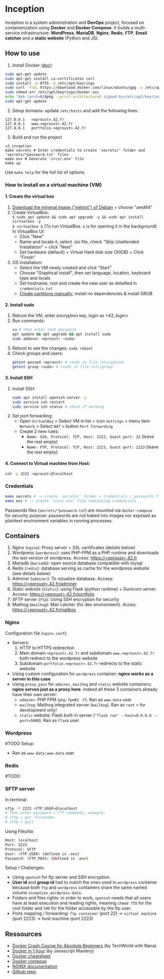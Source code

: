 # Inception

Inception is a system administration and **DevOps** project, focused on containerization using **Docker** and **Docker Compose**.
It builds a multi-service infrastructure: **WordPress**, **MariaDB**, **Nginx**, **Redis**, **FTP**, **Email catcher** and a **static website** (Python and JS).

## How to use

1. Install Docker ([doc](https://docs.docker.com/engine/install/ubuntu/)):
```bash
sudo apt-get update
sudo apt-get install ca-certificates curl
sudo install -m 0755 -d /etc/apt/keyrings
sudo curl -fsSL https://download.docker.com/linux/ubuntu/gpg -o /etc/apt/keyrings/docker.asc
sudo chmod a+r /etc/apt/keyrings/docker.asc
echo "deb [arch=$(dpkg --print-architecture) signed-by=/etc/apt/keyrings/docker.asc] https://download.docker.com/linux/ubuntu $(. /etc/os-release && echo "${UBUNTU_CODENAME:-$VERSION_CODENAME}") stable" | sudo tee /etc/apt/sources.list.d/docker.list > /dev/null
sudo apt-get update
```

2. Setup domains: update `/etc/hosts` and add the following lines:
```
127.0.0.1	<eproust>.42.fr
127.0.0.1	www.<eproust>.42.fr
127.0.0.1	portfolio.<eproust>.42.fr
```

3. Build and run the project
```
cd inception
make secrets # Enter credentials to create 'secrets/' folder and 'secrets/*password.txt' files
make env # Generate 'srcs/.env' file
make up
```
Use `make help` for the full list of options.

### How to install on a virtual machine (VM)

#### 1. Create the virtual box

1. [Download the minimal image ("netinst") of Debian](https://www.debian.org/distrib/netinst) + choose "amd64"
2. Create VirtualBox:\
	`$ sudo apt update && sudo apt upgrade -y && sudo apt install virtualbox -y`\
	`$ virtualbox &` (To run VirtualBox. `&` is for opening it in the background)\
	In VirtualBox UI:
	- Click "New"
	- Name and locate it, select .iso file, check "Skip Unattended Installation" + click "Next"
	- Set hardware (default) + Virtual Hard disk size (30GB) + Click "Finish"
3. OS installation:
	- Select the VM newly created and click "Start"
	- Choose "Graphical install", then set language, location, keyboard type and locals
	- Set hostname, root and create the new user as detailled in `credentials.txt`
	- [Create partitions manually](https://www.youtube.com/watch?v=OQEdjt38ZJA), install no dependencies & install GRUB

#### 2. Install sudo

1. Reboot the VM, enter encryption key, login as <42_login>
2. Run commands:
	```bash
	su # then enter root password
	apt update && apt upgrade && apt install sudo
	sudo adduser <eproust> <sudo>
	```
3. Reboot to see the changes: `sudo reboot`
4. Check groups and users:
	```bash
	getent passwd <eproust> # reads in file /etc/passwd
	getent group <sudo> # reads in file /etc/group
	```

#### 3. Install SSH

1. Install SSH:
	```bash
	sudo apt install openssh-server -y
	sudo service ssh restart
	sudo service ssh status # check if working
	```
2. Set port forwarding:
	- Open `VirtualBox` > Select VM in list > icon `Settings` > menu item `Network` > Select `NAT` > button `Port Forwarding`
	- Create 2 new rules:
		- `Name: SSH, Protocol: TCP, Host: 2222, Guest port: 22` (leave the rest empty)
		- `Name: FTP, Protocol: TCP, Host: 2223, Guest port: 2223` (leave the rest empty)

#### 4. Connect to Virtual machine from Host:
```bash
ssh -p 2222 <eproust>@localhost
```

### Credentials

```bash
make secrets # -> create `secrets/` folder + credentials / passwords files
make env # -> create `srcs/.env` file containing credentials
```

Passwords files (`secrets/*password.txt`) are mounted via `docker-compose` for security purpose: passwords are not baked into images nor exposed as plaintext environment variables in running processes.

## Containers

1. Nginx (`nginx`): Proxy server + SSL certificates (details below)
2. Wordpress (`wordpress`): uses PHP-FPM as a PHP runtime and downloads the last version of wordpress. Access: [https://\<eproust\>.42.fr]()
3. Mariadb (`mariadb`): open source database compatible with mysql
4. Redis (`redis`): database serving as cache for the wordpress website (see details below)
5. Adminer (`adminer`): To vizualize database. Access: [https://\<eproust\>.42.fr/adminer]()
6. Static website (`static`): using Flask (python runtime) + Gunicorn server. Access: [https://\<eproust\>.42.fr/portfolio]()
7. SFTP server (`ftp`): Using SSH encryption for security
8. Mailhog (`mailhog`): Mail catcher (for dev environment). Acces: [https://\<eproust\>.42.fr/mailbox]()

### Nginx

Configuration file (`nginx.conf`):
- Servers:
	1. HTTP to HTTPS redirection
	2. Main domain `<eproust>.42.fr` and subdomain `www.<eproust>.42.fr` both redirect to the wordpress website
	3. Subdomain `portfolio.<eproust>.42.fr` redirects to the static website
- Using custom configuration for `wordpress` container: **nginx works as a server in this case**
- Using `proxy_pass` for `adminer`, `mailhog` and `static` website containers: **nginx serves just as a proxy here**. Indeed all these 3 containers already have their own server:
	- `adminer`: PHP FPM (`php-fpm83 -F`). Ran as `www-data` user
	- `mailhog`: Mailhog integrated server (`mailhog`). Ran as `root` = for development only!
	- `static` website: Flask built-in server (`"flask run" --host=0.0.0.0 --port=5000`). Ran as `flask` user

### Wordpress

#TODO
Setup:
- Ran as `www-data:www-data` user

### Redis

#TODO

### SFTP server

In terminal:
```bash
sftp -P 2223 <FTP_USER>@localhost
# Then enter password + FTP commands, example:
# sftp > get <filename>
# sftp > quit
```

Using Filezilla:
```bash
Host: localhost
Port: 2223
Protocol: SFTP
User: <FTP_USER> (defined in .env)
Password: <FTP_PASS> (defined in .env)
```

Setup / Challenges:
- Using `openssh` for ftp server and SSH encryption.
- **User id** and **group id** had to match the ones used in `wordpress` container because both `ftp` and `wordpress` containers share the same named volume `inception_wordpress-data`.
- Folders and files rights: in order to work, `openssh` needs that all users have at least execution and reading rights, meaning `chmod 755` for the root folder and `700` for the folder accessible by the ftp user.
- Ports mapping / forwarding: `ftp container` (port 22) -> `virtual machine` (port 2223) -> host machine (port 2223)

## Ressources

- [Docker Crash Course for Absolute Beginners](https://www.youtube.com/watch?v=pg19Z8LL06w) (by TechWorld with Nana)
- [Docker in 1 hour](https://www.youtube.com/watch?v=GFgJkfScVNU) (by Javascript Mastery)
- [Docker cheatsheet](https://docs.docker.com/get-started/docker_cheatsheet.pdf)
- [Docker compose](https://devopscycle.com/blog/the-ultimate-docker-compose-cheat-sheet)
- [NGINX documentation](https://nginx.org/en/docs/index.html)
- [Github repo](https://github.com/ApplexX7/Inception-1/tree/main)